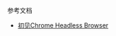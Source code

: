 参考文档

* [初见Chrome Headless Browser](https://lightless.me/archives/first-glance-at-chrome-headless-browser.html)
